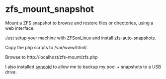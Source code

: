 # zfs_mount_snapshot
Mount a ZFS snapshot to browse and restore files or directories, using a web interface.

Just setup your machine with [ZFSonLinux](https://github.com/zfsonlinux/zfs/wiki/RHEL-and-CentOS) and install [zfs-auto-snapshots](https://github.com/zfsonlinux/zfs-auto-snapshot). 

Copy the php scripts to /var/www/html/.

Browse to http://localhost/zfs-mount/zfs.php

I also installed [syncoid](https://github.com/jimsalterjrs/sanoid) to allow me to backup my pool + snapshots to a USB drive.
